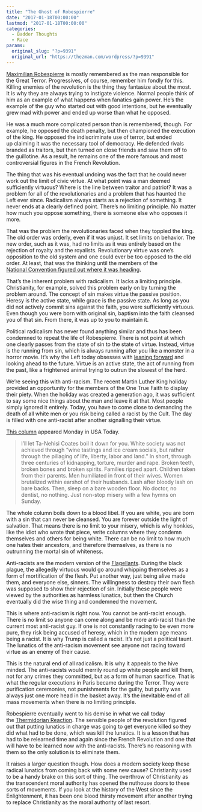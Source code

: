 ```yaml
---
title: "The Ghost of Robespierre"
date: "2017-01-18T00:00:00"
lastmod: "2017-01-18T00:00:00"
categories:
  - Badder Thoughts
  - Race
params:
  original_slug: "?p=9391"
  original_url: "https://thezman.com/wordpress/?p=9391"
---
```


<a href="https://en.wikipedia.org/wiki/Maximilien_Robespierre"
target="_blank">Maximilian Robespierre</a> is mostly remembered as the
man responsible for the Great Terror. Progressives, of course, remember
him fondly for this. Killing enemies of the revolution is the thing they
fantasize about the most. It is why they are always trying to instigate
violence. Normal people think of him as an example of what happens when
fanatics gain power. He’s the example of the guy who started out with
good intentions, but he eventually grew mad with power and ended up
worse than what he opposed.

He was a much more complicated person than is remembered, though. For
example, he opposed the death penalty, but then championed the execution
of the king. He opposed the indiscriminate use of terror, but ended
up claiming it was the necessary tool of democracy. He defended rivals
branded as traitors, but then turned on close friends and saw them off
to the guillotine. As a result, he remains one of the more famous and
most controversial figures in the French Revolution.

The thing that was his eventual undoing was the fact that he could never
work out the limit of civic virtue. At what point was a man deemed
sufficiently virtuous? Where is the line between traitor and patriot? It
was a problem for all of the revolutionaries and a problem that has
haunted the Left ever since. Radicalism always starts as a rejection of
something. It never ends at a clearly defined point. There’s no limiting
principle. No matter how much you oppose something, there is someone
else who opposes it more.

That was the problem the revolutionaries faced when they toppled the
king. The old order was orderly, even if it was unjust. It set limits on
behavior. The new order, such as it was, had no limits as it was
entirely based on the rejection of royalty and the royalists.
Revolutionary virtue was one’s opposition to the old system and one
could ever be too opposed to the old order. At least, that was the
thinking until the members of the
<a href="https://en.wikipedia.org/wiki/Thermidorian_Reaction"
target="_blank">National Convention figured out where it was heading</a>.

That’s the inherent problem with radicalism. It lacks a limiting
principle. Christianity, for example, solved this problem early on by
turning the problem around. The concept of sin makes virtue the
passive position. Heresy is the active state, while grace is the passive
state. As long as you did not actively commit sins against the faith,
you were sufficiently virtuous. Even though you were born with original
sin, baptism into the faith cleansed you of that sin. From there, it was
up to you to maintain it.

Political radicalism has never found anything similar and thus has been
condemned to repeat the life of Robespierre. There is not point at which
one clearly passes from the state of sin to the state of virtue.
Instead, virtue is the running from sin, which is always running after
you like a monster in a horror movie. It’s why the Left today obsesses
with <a
href="http://theweek.com/articles/490484/msnbcs-new-slogan-what-does-even-mean"
target="_blank">leaning forward</a> and looking ahead to the future.
Virtue is an active state, the act of running from the past, like a
frightened animal trying to outrun the slowest of the herd.

We’re seeing this with anti-racism. The recent Martin Luther King
holiday provided an opportunity for the members of the One True Faith to
display their piety. When the holiday was created a generation ago, it
was sufficient to say some nice things about the man and leave it at
that. Most people simply ignored it entirely. Today, you have to come
close to demanding the death of all white men or you risk being called a
racist by the Cult. The day is filled with one anti-racist after another
signalling their virtue.

<a
href="http://www.usatoday.com/story/opinion/2016/01/17/race-us-slavery-oppression-discrimination-mlk-day-racial-relations-column/78315390/"
target="_blank">This column</a> appeared Monday in USA Today.

> I’ll let Ta-Nehisi Coates boil it down for you. White society was not
> achieved through “wine tastings and ice cream socials, but rather
> through the pillaging of life, liberty, labor and land.” In short,
> through three centuries of kidnapping, torture, murder and rape.
> Broken teeth, broken bones and broken spirits. Families ripped apart.
> Children taken from their parents. Men humiliated in front of their
> wives. Women brutalized within earshot of their husbands. Lash after
> bloody lash on bare backs. Then, sleep on a bare wooden floor. No
> doctor, no dentist, no nothing. Just non-stop misery with a few hymns
> on Sunday.

The whole column boils down to a blood libel. If you are white, you are
born with a sin that can never be cleansed. You are forever outside the
light of salvation. That means there is no limit to your misery, which
is why honkies, like the idiot who wrote that piece, write columns where
they condemn themselves and others for being white. There can be no
limit to how much one hates their ancestors, and therefore themselves,
as there is no outrunning the mortal sin of whiteness.

Anti-racists are the modern version of the
<a href="https://en.wikipedia.org/wiki/Flagellant"
target="_blank">Flagellants</a>. During the black plague, the allegedly
virtuous would go around whipping themselves as a form of mortification
of the flesh. Put another way, just being alive made them, and everyone
else, sinners. The willingness to destroy their own flesh was supposed
to show their rejection of sin. Initially these people were viewed by
the authorities as harmless lunatics, but then the Church eventually did
the wise thing and condemned the movement.

This is where anti-racism is right now. You cannot be anti-racist
enough. There is no limit so anyone can come along and be more
anti-racist than the current most anti-racist guy. If one is not
constantly racing to be even more pure, they risk being accused of
heresy, which in the modern age means being a racist. It is why Trump is
called a racist. It’s not just a political taunt. The lunatics of the
anti-racism movement see anyone not racing toward virtue as an enemy of
their cause.

This is the natural end of all radicalism. It is why it appeals to the
hive minded. The anti-racists would merrily round up white people and
kill them, not for any crimes they committed, but as a form of human
sacrifice. That is what the regular executions in Paris became during
the Terror. They were purification ceremonies, not punishments for the
guilty, but purity was always just one more head in the basket away.
It’s the inevitable end of all mass movements when there is no limiting
principle.

Robespierre eventually went to his demise in what we call today
the [Thermidorian
Reaction](https://en.wikipedia.org/wiki/Thermidorian_Reaction "Thermidorian Reaction").
The sensible people of the revolution figured out that putting lunatics
in charge was going to get everyone killed so they did what had to be
done, which was kill the lunatics. It is a lesson that has had to be
relearned time and again since the French Revolution and one that will
have to be learned now with the anti-racists. There’s no reasoning with
them so the only solution is to eliminate them.

It raises a larger question though. How does a modern society keep these
radical lunatics from coming back with some new cause? Christianity used
to be a handy brake on this sort of thing. The overthrow of Christianity
as the transcendent moral authority has opened the nuthouse doors to
these sorts of movements. If you look at the history of the West since
the Enlightenment, it has been one blood thirsty movement after another
trying to replace Christianity as the moral authority of last resort.
